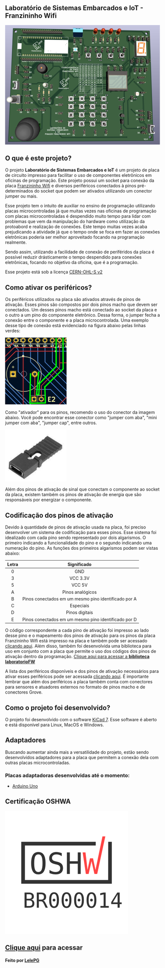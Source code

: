 ## Laboratório de Sistemas Embarcados e IoT - Franzininho Wifi

<img src="./imagens/3d.png"/>

## O que é este projeto?

O projeto **Laboratório de Sistemas Embarcados e IoT** é um projeto de placa de circuito impresso para facilitar o uso de componentes eletrônicos em oficinas de programação. Este projeto possui um socket para conexão da placa [Franzininho Wifi](https://github.com/Franzininho/Franzininho-WiFi) e diversos periféricos conectados à pinos pré-determinados do socket que podem ser ativados utilizando um conector jumper ou mais.

Esse projeto tem o intuito de auxiliar no ensino de programação utilizando placas microcontroladas já que muitas vezes nas oficinas de programação com placas microcontroladas é despendido muito tempo para lidar com problemas que vem da manipulação do hardware como utilização da protoabord e realização de conexões. Este tempo muitas vezes acaba prejudicando a atividade já que o tempo onde se foca em fazer as conexões eletrônicas poderia ser melhor aproveitado focando na programação realmente.

Sendo assim, utilizando a facilidade de conexão de periféridos da placa é possível reduzir drásticamente o tempo despendido para conexões eletrônicas, focando no objetivo da oficina, que é a programação.

Esse projeto está sob a licença [CERN-OHL-S v2](https://ohwr.org/cern_ohl_s_v2.txt)

## Como ativar os periféricos?

Os periféricos utilizados na placa são ativados através de pinos de ativação. Esses pinos são compostos por dois pinos macho que devem ser conectados. Um desses pinos macho está conectado ao socket da placa e o outro a um pino do componente eletrônico. Dessa forma, o jumper fecha a conexão entre o componente e a placa microcontrolada. Uma exemplo desse tipo de conexão está evidenciado na figura abaixo pelas linhas verdes:

<img src="./imagens/conexao.png" width="200px"/>

Como "ativador" para os pinos, recomendo o uso do conector da imagem abaixo. Você pode encontrar esse conector como "jumper com aba", "mini jumper com aba", "jumper cap", entre outros.

<img src="./imagens/ativador.png" width="200px"/>

Além dos pinos de ativação de sinal que conectam o componente ao socket da placa, existem também os pinos de ativação de energia que são responsáveis por energizar o componente.

## Codificação dos pinos de ativação

Devido à quantidade de pinos de ativação usada na placa, foi preciso desenvolver um sistema de codificação para esses pinos. Esse sistema foi idealizado com cada pino sendo representado por dois algarismos. O primeiro indicando a funcionalidade do pino e o segundo indicando uma numeração do pino. As funções dos primeiros algarismos podem ser vistas abaixo:

| Letra |                     Significado                      |
| :---: | :--------------------------------------------------: |
|   0   |                         GND                          |
|   3   |                       VCC 3.3V                       |
|   5   |                        VCC 5V                        |
|   A   |                   Pinos analógicos                   |
|   B   | Pinos conectados em um mesmo pino identificado por A |
|   C   |                      Especiais                       |
|   D   |                    Pinos digitais                    |
|   E   | Pinos conectados em um mesmo pino identificado por D |

O código correspondente a cada pino de ativação foi impresso ao lado desse pino e o mapeamento dos pinos de ativação para os pinos da placa Franzininho Wifi está impresso na placa e também pode ser acessado [clicando aqui](./informacoes/mapeamento.md). Além disso, também foi desenvolvida uma biblioteca para uso em conjunto com a placa que permite o uso dos códigos dos pinos de ativação dentro da programação. [Clique aqui para acessar a **biblioteca laboratorioFW**](https://github.com/Franzininho/biblioteca-laboratorioFW)

A lista dos periféricos disponíveis e dos pinos de ativação necessários para ativar esses periféricos pode ser acessada [clicando aqui](./informacoes/ativacao-perifericos.md). É importante lembrar que além dos periféricos a placa também conta com conectores para sensores e atuadores externos no formato de pinos macho e de conectores Grove.

## Como o projeto foi desenvolvido?

O projeto foi desenvolvido com o software [KiCad 7](https://www.kicad.org/). Esse software é aberto e está disponível para Linux, MacOS e Windows.

## Adaptadores

Buscando aumentar ainda mais a versatilidade do projeto, estão sendo desenvolvidos adaptadores para a placa que permitem a conexão dela com outras placas microcontroladas.

### Placas adaptadoras desenvolvidas até o momento:

-   [Arduino Uno](https://github.com/Franzininho/laboratorio-SEIoT-adaptador-arduino)

## Certificação OSHWA
[![](./imagens/registro.svg)](https://certification.oshwa.org/br000014.html)

[Clique aqui](https://certification.oshwa.org/br000014.html) para acessar
---

#### Feito por [LelePG](https://github.com/LelePG)

